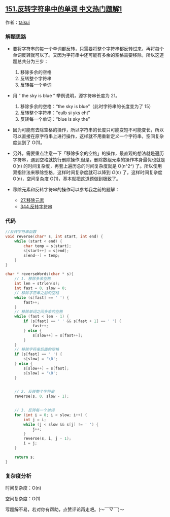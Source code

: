 ## [151.反转字符串中的单词 中文热门题解1](https://leetcode.cn/problems/reverse-words-in-a-string/solutions/100000/151fan-zhuan-zi-fu-chuan-li-de-dan-ci-by-arjw)

作者：[taisui](https://leetcode.cn/u/taisui)
### 解题思路

- 要将字符串的每一个单词都反转，只需要将整个字符串都反转过来，再将每个单词反转就可以了。又因为字符串中还可能有多余的空格需要移除，所以这道题总共分为三步：
  1. 移除多余的空格
  2. 反转整个字符串
  3. 反转每一个单词

- 用 “ the sky  is   blue  ” 举例说明，源字符串长度为 21。
  1. 移除多余的空格：“the sky is blue”（此时字符串的长度变为了 15）
  2. 反转整个字符串：“eulb si yks eht”
  3. 反转每一个单词：“blue is sky the”
- 因为可能有去除空格的操作，所以字符串的长度只可能变短不可能变长，所以可以直接在原字符串上进行操作，这样就不用重新定义一个字符串，空间复杂度达到了 O(1)。
- 另外，需要重点注意一下「移除多余的空格」的操作，最直观的想法就是遍历字符串，遇到空格就执行删除操作,但是，删除数组元素的操作本身最优也就是 O(n) 的时间复杂度，再套上遍历总的时间复杂度就是 O(n^2^) 了。所以使用双指针法来移除空格，这样时间复杂度就可以降到 $O(n)$ 了。这样时间复杂度 O(n)，空间复杂度 O(1)，基本就把这道题做到极致了。
- 移除元素和反转字符串的操作可以参考我之前的题解：
  - [27.移除元素](https://leetcode.cn/problems/remove-element/solution/27-by-taisui-heg8/)
  - [344.反转字符串](https://leetcode.cn/problems/reverse-string/solution/344fan-zhuan-zi-fu-chuan-by-taisui-ync8/)

### 代码

```c
//反转字符串函数
void reverse(char* s, int start, int end) {
    while (start < end) {
        char temp = s[start];
        s[start++] = s[end];
        s[end--] = temp;
    }
}

char * reverseWords(char * s){
    // 1. 移除多余空格
    int len = strlen(s);
    int fast = 0, slow = 0;
    // 移除字符串之前的空格
    while (s[fast] == ' ') {
        fast++;
    }
    // 移除单词之间多余的空格
    while (fast < len - 1) {
        if (s[fast] == ' ' && s[fast + 1] == ' ') {
            fast++;
        } else {
            s[slow++] = s[fast++];
        }
    }
    // 移除字符串后面的空格
    if (s[fast] == ' ') {
        s[slow] = '\0';
    } else {
        s[slow++] = s[fast];
        s[slow] = '\0';
    }

    
    // 2. 反转整个字符串
    reverse(s, 0, slow - 1);

    
    // 3. 反转每一个单词
    for (int i = 0; i < slow; i++) {
        int j = i;
        while (j < slow && s[j] != ' ') {
            j++;
        }
        reverse(s, i, j - 1);
        i = j;
    }

    return s;
}
```

### 复杂度分析

时间复杂度：O(n)

空间复杂度：O(1)

写题解不易，若对你有帮助，点赞评论再走吧。(～￣▽￣)～